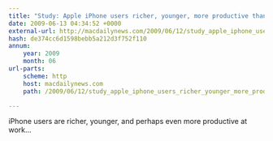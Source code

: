 ```yaml
---
title: "Study: Apple iPhone users richer, younger, more productive than other so-called ‘smartphone’ users"
date: 2009-06-13 04:34:52 +0000
external-url: http://macdailynews.com/2009/06/12/study_apple_iphone_users_richer_younger_more_productive/
hash: de374cc6d1598bebb5a212d3f752f110
annum:
    year: 2009
    month: 06
url-parts:
    scheme: http
    host: macdailynews.com
    path: /2009/06/12/study_apple_iphone_users_richer_younger_more_productive/

---
```


iPhone users are richer, younger, and perhaps even more productive at work... 



